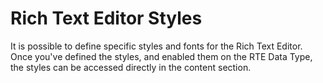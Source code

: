 # Rich Text Editor Styles

It is possible to define specific styles and fonts for the Rich Text Editor. Once you've defined the styles, and enabled them on the RTE Data Type, the styles can be accessed directly in the content section.

